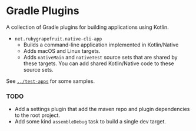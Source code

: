 # Gradle Plugins

A collection of Gradle plugins for building applications using Kotlin.

- `net.rubygrapefruit.native-cli-app`
  - Builds a command-line application implemented in Kotlin/Native
  - Adds macOS and Linux targets.
  - Adds `nativeMain` and `nativeTest` source sets that are shared by these targets. You can add shared Kotlin/Native code
    to these source sets.

See [`../test-apps`](../test-apps/) for some samples.

### TODO

- Add a settings plugin that add the maven repo and plugin dependencies to the root project.
- Add some kind `assembleDebug` task to build a single dev target.
